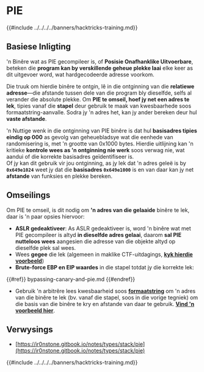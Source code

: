 # PIE

{{#include ../../../../banners/hacktricks-training.md}}

## Basiese Inligting

'n Binêre wat as PIE gecompileer is, of **Posisie Onafhanklike Uitvoerbare**, beteken die **program kan by verskillende geheue plekke laai** elke keer as dit uitgevoer word, wat hardgecodeerde adresse voorkom.

Die truuk om hierdie binêre te ontgin, lê in die ontginning van die **relatiewe adresse**—die afstande tussen dele van die program bly dieselfde, selfs al verander die absolute plekke. Om **PIE te omseil, hoef jy net een adres te lek**, tipies vanaf die **stapel** deur gebruik te maak van kwesbaarhede soos formaatstring-aanvalle. Sodra jy 'n adres het, kan jy ander bereken deur hul **vaste afstande**.

'n Nuttige wenk in die ontginning van PIE binêre is dat hul **basisadres tipies eindig op 000** as gevolg van geheuebladsye wat die eenhede van randomisering is, met 'n grootte van 0x1000 bytes. Hierdie uitlijning kan 'n kritieke **kontrole wees as 'n ontginning nie werk** soos verwag nie, wat aandui of die korrekte basisadres geïdentifiseer is.\
Of jy kan dit gebruik vir jou ontginning, as jy lek dat 'n adres geleë is by **`0x649e1024`** weet jy dat die **basisadres `0x649e1000`** is en van daar kan jy net **afstande** van funksies en plekke bereken.

## Omseilings

Om PIE te omseil, is dit nodig om **'n adres van die gelaaide** binêre te lek, daar is 'n paar opsies hiervoor:

- **ASLR gedeaktiveer**: As ASLR gedeaktiveer is, word 'n binêre wat met PIE gecompileer is altyd **in dieselfde adres gelaai**, daarom **sal PIE nutteloos wees** aangesien die adresse van die objekte altyd op dieselfde plek sal wees.
- Wees **gegee** die lek (algemeen in maklike CTF-uitdagings, [**kyk hierdie voorbeeld**](https://ir0nstone.gitbook.io/notes/types/stack/pie/pie-exploit))
- **Brute-force EBP en EIP waardes** in die stapel totdat jy die korrekte lek:

{{#ref}}
bypassing-canary-and-pie.md
{{#endref}}

- Gebruik 'n arbitrêre lees kwesbaarheid soos [**formaatstring**](../../format-strings/) om 'n adres van die binêre te lek (bv. vanaf die stapel, soos in die vorige tegniek) om die basis van die binêre te kry en afstande van daar te gebruik. [**Vind 'n voorbeeld hier**](https://ir0nstone.gitbook.io/notes/types/stack/pie/pie-bypass).

## Verwysings

- [https://ir0nstone.gitbook.io/notes/types/stack/pie](https://ir0nstone.gitbook.io/notes/types/stack/pie)

{{#include ../../../../banners/hacktricks-training.md}}
